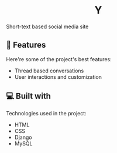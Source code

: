 <h1 align="center" id="title">Y</h1>

<p id="description">Short-text based social media site</p>

  
  
<h2>🧐 Features</h2>

Here're some of the project's best features:

*   Thread based conversations
*   User interactions and customization

  
  
<h2>💻 Built with</h2>

Technologies used in the project:

*   HTML
*   CSS
*   Django
*   MySQL
